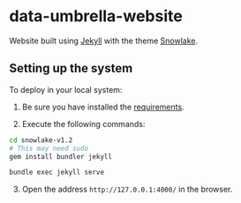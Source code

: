 # data-umbrella-website

Website built using [Jekyll](https://jekyllrb.com/docs/) with the theme [Snowlake](https://jekyllthemes.io/theme/snowlake-website-jekyll-theme).
## Setting up the system

To deploy in your local system:

1. Be sure you have installed the [requirements](https://jekyllrb.com/docs/installation/#requirements). 

2. Execute the following commands:

```sh
cd snowlake-v1.2
# This may need sudo
gem install bundler jekyll

bundle exec jekyll serve
```
3. Open the address `http://127.0.0.1:4000/` in the browser.
